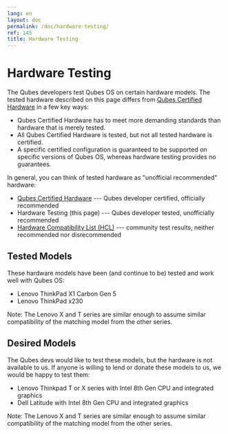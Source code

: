 ```yaml
---
lang: en
layout: doc
permalink: /doc/hardware-testing/
ref: 145
title: Hardware Testing
---
```


# Hardware Testing

The Qubes developers test Qubes OS on certain hardware models.
The tested hardware described on this page differs from [Qubes Certified Hardware] in a few key ways:

 - Qubes Certified Hardware has to meet more demanding standards than hardware that is merely tested.
 - All Qubes Certified Hardware is tested, but not all tested hardware is certified.
 - A specific certified configuration is guaranteed to be supported on specific versions of Qubes OS, whereas hardware testing provides no guarantees.

In general, you can think of tested hardware as "unofficial recommended" hardware:

 - [Qubes Certified Hardware] --- Qubes developer certified, officially recommended
 - Hardware Testing (this page) --- Qubes developer tested, unofficially recommended
 - [Hardware Compatibility List (HCL)] --- community test results, neither recommended nor disrecommended

## Tested Models

These hardware models have been (and continue to be) tested and work well with Qubes OS:

 - Lenovo ThinkPad X1 Carbon Gen 5
 - Lenovo ThinkPad x230

Note: The Lenovo X and T series are similar enough to assume similar compatibility of the matching model from the other series.

## Desired Models

The Qubes devs would like to test these models, but the hardware is not available to us.
If anyone is willing to lend or donate these models to us, we would be happy to test them:

 - Lenovo Thinkpad T or X series with Intel 8th Gen CPU and integrated graphics
 - Dell Latitude with Intel 8th Gen CPU and integrated graphics

Note: The Lenovo X and T series are similar enough to assume similar compatibility of the matching model from the other series.


[Qubes Certified Hardware]: /doc/certified-hardware/
[Hardware Compatibility List (HCL)]: /hcl/
